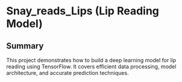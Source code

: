 # Snay_reads_Lips (Lip Reading Model)

## Summary

This project demonstrates how to build a deep learning model for lip reading using TensorFlow. It covers efficient data processing, model architecture, and accurate prediction techniques.
